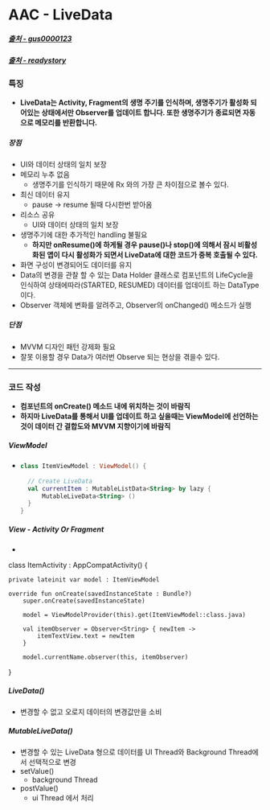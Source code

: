 # AAC - LiveData
##### [출처 - gus0000123](https://gus0000123.medium.com/android-jetpack-livedata-사용법-1-개념편-931e6884decf)
##### [출처 - readystory](https://readystory.tistory.com/101)
### 특징
* **LiveData는 Activity, Fragment의 생명 주기를 인식하며, 생명주기가 활성화 되어있는 상태에서만 Observer를 업데이트 합니다. 또한 생명주기가 종료되면 자동으로 메모리를 반환합니다.**
##### 장점
* UI와 데이터 상태의 일치 보장 
* 메모리 누추 없음
  * 생명주기를 인식하기 때문에 Rx 와의 가장 큰 차이점으로 볼수 있다.  
* 최신 데이터 유지
  * pause -> resume 될때 다시한번 받아옴
* 리소스 공유
  * UI와 데이터 상태의 일치 보장 
* 생명주기에 대한 추가적인 handling 불필요
  * **하지만 onResume()에 하게될 경우 pause()나 stop()에 의해서 잠시 비활성화된 앱이 다시 활성화가 되면서 LiveData에 대한 코드가 중복 호출될 수 있다.**
* 화면 구성이 변경되어도 데이터를 유지
* Data의 변경을 관찰 할 수 있는 Data Holder 클래스로 컴포넌트의 LifeCycle을 인식하여 상태에따라(STARTED, RESUMED) 데이터를 업데이트 하는 DataType이다.
* Observer 객체에 변화를 알려주고, Observer의 onChanged() 메소드가 실행
##### 단점
* MVVM 디자인 패턴 강제화 필요
* 잘못 이용할 경우 Data가 여러번 Observe 되는 현상을 겪을수 있다.
---
### 코드 작성
* **컴포넌트의 onCreate() 메소드 내에 위치하는 것이 바람직**
* **하지마 LiveData를 통해서 UI를 업데이트 하고 싶을때는 ViewModel에 선언하는것이 데이터 간 결합도와 MVVM 지향이기에 바람직**
##### ViewModel
* ```kotlin
  class ItemViewModel : ViewModel() {
    
    // Create LiveData
    val currentItem : MutableListData<String> by lazy {
        MutableLiveData<String> ()
    }
  }
##### View - Activity Or Fragment 
* ```kotlin
 class ItemActivity : AppCompatActivity() {
    
    private lateinit var model : ItemViewModel
    
    override fun onCreate(savedInstanceState : Bundle?)
        super.onCreate(savedInstanceState)
        
        model = ViewModelProvider(this).get(ItemViewModel::class.java)
        
        val itemObserver = Observer<String> { newItem ->
            itemTextView.text = newItem
        }
        
        model.currentName.observer(this, itemObserver)
 }
##### LiveData()
* 변경할 수 없고 오로지 데이터의 변경값만을 소비
##### MutableLiveData()
* 변경할 수 있는 LiveData 형으로 데이터를 UI Thread와 Background Thread에서 선택적으로 변경
* setValue()
  * background Thread
* postValue()
  * ui Thread 에서 처리
